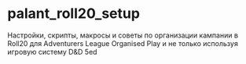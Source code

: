 # palant_roll20_setup
Настройки, скрипты, макросы и советы по организации кампании в Roll20 для Adventurers League Organised Play и не только используя игровую систему D&amp;D 5ed 
